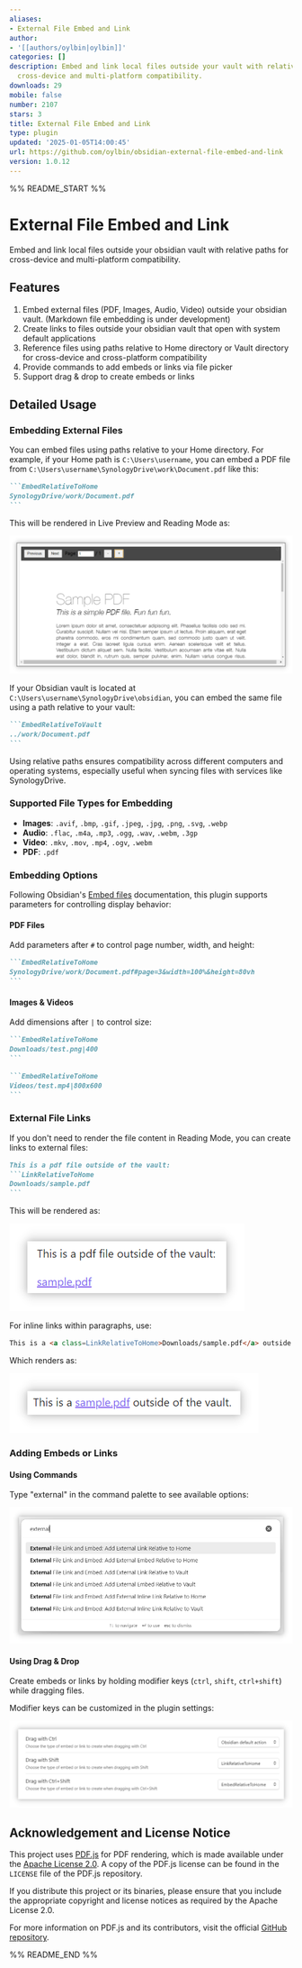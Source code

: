 ```yaml
---
aliases:
- External File Embed and Link
author:
- '[[authors/oylbin|oylbin]]'
categories: []
description: Embed and link local files outside your vault with relative paths for
  cross-device and multi-platform compatibility.
downloads: 29
mobile: false
number: 2107
stars: 3
title: External File Embed and Link
type: plugin
updated: '2025-01-05T14:00:45'
url: https://github.com/oylbin/obsidian-external-file-embed-and-link
version: 1.0.12
---
```


%% README_START %%

# External File Embed and Link

Embed and link local files outside your obsidian vault with relative paths for cross-device and multi-platform compatibility.

## Features

1. Embed external files (PDF, Images, Audio, Video) outside your obsidian vault. (Markdown file embedding is under development)
2. Create links to files outside your obsidian vault that open with system default applications
3. Reference files using paths relative to Home directory or Vault directory for cross-device and cross-platform compatibility
4. Provide commands to add embeds or links via file picker
5. Support drag & drop to create embeds or links

## Detailed Usage

### Embedding External Files

You can embed files using paths relative to your Home directory. For example, if your Home path is `C:\Users\username`, you can embed a PDF file from `C:\Users\username\SynologyDrive\work\Document.pdf` like this:

~~~markdown
```EmbedRelativeToHome
SynologyDrive/work/Document.pdf
```
~~~

This will be rendered in Live Preview and Reading Mode as:

![PDF Example](https://raw.githubusercontent.com/oylbin/obsidian-external-file-embed-and-link/HEAD/docs/assets/pdf-example.png)

If your Obsidian vault is located at `C:\Users\username\SynologyDrive\obsidian`, you can embed the same file using a path relative to your vault:

~~~markdown
```EmbedRelativeToVault
../work/Document.pdf
```
~~~

Using relative paths ensures compatibility across different computers and operating systems, especially useful when syncing files with services like SynologyDrive.

### Supported File Types for Embedding

- **Images**: `.avif`, `.bmp`, `.gif`, `.jpeg`, `.jpg`, `.png`, `.svg`, `.webp`
- **Audio**: `.flac`, `.m4a`, `.mp3`, `.ogg`, `.wav`, `.webm`, `.3gp`
- **Video**: `.mkv`, `.mov`, `.mp4`, `.ogv`, `.webm`
- **PDF**: `.pdf`

### Embedding Options

Following Obsidian's [Embed files](https://help.obsidian.md/Linking+notes+and+files/Embed+files) documentation, this plugin supports parameters for controlling display behavior:

#### PDF Files
Add parameters after `#` to control page number, width, and height:

~~~markdown
```EmbedRelativeToHome
SynologyDrive/work/Document.pdf#page=3&width=100%&height=80vh
```
~~~

#### Images & Videos
Add dimensions after `|` to control size:

~~~markdown
```EmbedRelativeToHome
Downloads/test.png|400
```
~~~

~~~markdown
```EmbedRelativeToHome
Videos/test.mp4|800x600
```
~~~

### External File Links

If you don't need to render the file content in Reading Mode, you can create links to external files:

~~~markdown
This is a pdf file outside of the vault:
```LinkRelativeToHome
Downloads/sample.pdf
```
~~~

This will be rendered as:

![External Link Example](https://raw.githubusercontent.com/oylbin/obsidian-external-file-embed-and-link/HEAD/docs/assets/external-link-example.png)

For inline links within paragraphs, use:

~~~markdown
This is a <a class=LinkRelativeToHome>Downloads/sample.pdf</a> outside of the vault.
~~~

Which renders as:

![Inline Link Example](https://raw.githubusercontent.com/oylbin/obsidian-external-file-embed-and-link/HEAD/docs/assets/inline-link-example.png)

### Adding Embeds or Links

#### Using Commands
Type "external" in the command palette to see available options:

![commands](https://raw.githubusercontent.com/oylbin/obsidian-external-file-embed-and-link/HEAD/docs/assets/commands.png)

#### Using Drag & Drop
Create embeds or links by holding modifier keys (`ctrl`, `shift`, `ctrl+shift`) while dragging files. 

Modifier keys can be customized in the plugin settings:

![settings](https://raw.githubusercontent.com/oylbin/obsidian-external-file-embed-and-link/HEAD/docs/assets/settings.png)


## Acknowledgement and License Notice

This project uses [PDF.js](https://github.com/mozilla/pdf.js) for PDF rendering, which is made available under the [Apache License 2.0](https://www.apache.org/licenses/LICENSE-2.0). A copy of the PDF.js license can be found in the `LICENSE` file of the PDF.js repository. 

If you distribute this project or its binaries, please ensure that you include the appropriate copyright and license notices as required by the Apache License 2.0. 

For more information on PDF.js and its contributors, visit the official [GitHub repository](https://github.com/mozilla/pdf.js).


%% README_END %%